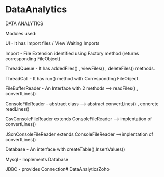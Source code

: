 # DataAnalytics
DATA ANALYTICS

Modules used:

UI - It has Import files / View Waiting Imports

Import - File Extension identified using Factory method (returns corresponding FileObject)

ThreadQueue - It has addedFiles() , viewFiles() , deleteFiles() methods.

ThreadCall - It has run() method with Corresponding FileObject.

FileBufferReader - An Interface with 2 methods --> readFiles() , convertLines()

ConsoleFileReader - abstract class --> abstract convertLines() , concrete readLines()

CsvConsoleFileReader extends ConsoleFileReader --> implentation of convertLines()

JSonConsoleFileReader extends ConsoleFileReader -->implentation of convertLines()

Database - An interface with createTable(),InsertValues()

Mysql - Implements Database 

JDBC - provides Connection# DataAnalyticsZoho
